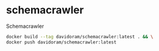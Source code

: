 # schemacrawler
Schemacrawler

```bash
docker build --tag davidoram/schemacrawler:latest . && \
docker push davidoram/schemacrawler:latest
```

